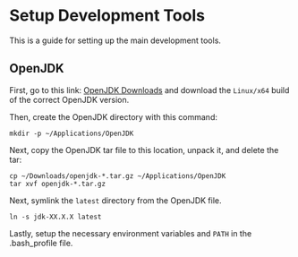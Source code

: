 # Setup Development Tools

This is a guide for setting up the main development tools.

## OpenJDK

First, go to this link: <a href="https://jdk.java.net/archive/">OpenJDK Downloads</a> and download the `Linux/x64` build of the correct OpenJDK version.

Then, create the OpenJDK directory with this command:

```
mkdir -p ~/Applications/OpenJDK
```

Next, copy the OpenJDK tar file to this location, unpack it, and delete the tar:

```
cp ~/Downloads/openjdk-*.tar.gz ~/Applications/OpenJDK
tar xvf openjdk-*.tar.gz
```

Next, symlink the `latest` directory from the OpenJDK file.

```
ln -s jdk-XX.X.X latest
```

Lastly, setup the necessary environment variables and `PATH` in the .bash_profile file.